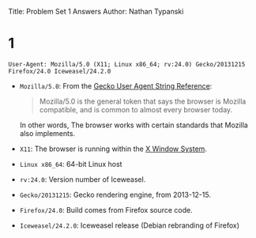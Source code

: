 Title: Problem Set 1 Answers
Author: Nathan Typanski

1
=

````
User-Agent: Mozilla/5.0 (X11; Linux x86_64; rv:24.0) Gecko/20131215 Firefox/24.0 Iceweasel/24.2.0
````

- `Mozilla/5.0`: From the 
  [Gecko User Agent String Reference](https://developer.mozilla.org/en-US/docs/Gecko_user_agent_string_reference):

  > Mozilla/5.0 is the general token that says the browser is Mozilla
  > compatible, and is common to almost every browser today.

  In other words, The browser works with certain standards that Mozilla also
  implements.

- `X11`: The browser is running within the 
  [X Window System](https://en.wikipedia.org/wiki/X_Window_System).

- `Linux x86_64`: 64-bit Linux host
- `rv:24.0`: Version number of Iceweasel.
- `Gecko/20131215`: Gecko rendering engine, from 2013-12-15.
- `Firefox/24.0`: Build comes from Firefox source code.
- `Iceweasel/24.2.0`: Iceweasel release (Debian rebranding of Firefox)
